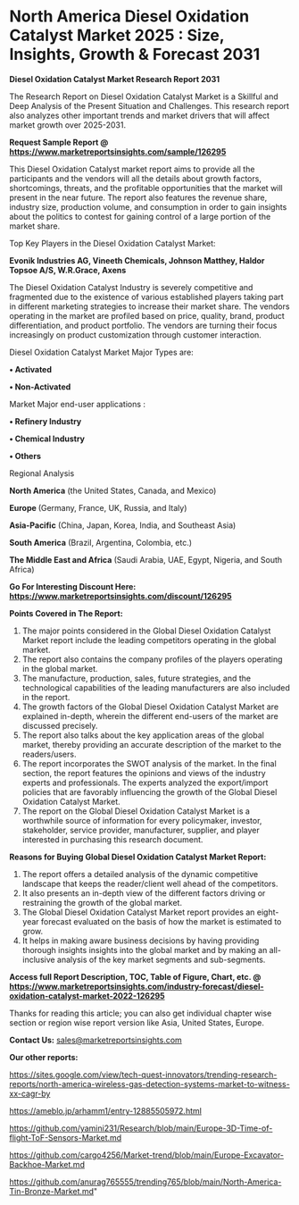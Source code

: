 # North America Diesel Oxidation Catalyst Market 2025 : Size, Insights, Growth & Forecast 2031

<strong>Diesel Oxidation Catalyst Market Research Report 2031</strong>

The Research Report on Diesel Oxidation Catalyst Market is a Skillful and Deep Analysis of the Present Situation and Challenges. This research report also analyzes other important trends and market drivers that will affect market growth over 2025-2031.

<strong>Request Sample Report @ <a href=https://www.marketreportsinsights.com/sample/126295>https://www.marketreportsinsights.com/sample/126295</a></strong>

This Diesel Oxidation Catalyst market report aims to provide all the participants and the vendors will all the details about growth factors, shortcomings, threats, and the profitable opportunities that the market will present in the near future. The report also features the revenue share, industry size, production volume, and consumption in order to gain insights about the politics to contest for gaining control of a large portion of the market share.

Top Key Players in the Diesel Oxidation Catalyst Market:

<strong>Evonik Industries AG, Vineeth Chemicals, Johnson Matthey, Haldor Topsoe A/S, W.R.Grace, Axens</strong>

The Diesel Oxidation Catalyst Industry is severely competitive and fragmented due to the existence of various established players taking part in different marketing strategies to increase their market share. The vendors operating in the market are profiled based on price, quality, brand, product differentiation, and product portfolio. The vendors are turning their focus increasingly on product customization through customer interaction.

Diesel Oxidation Catalyst Market Major Types are:

<strong>• Activated

• Non-Activated</strong>

Market Major end-user applications :

<strong>• Refinery Industry

• Chemical Industry

• Others</strong>

Regional Analysis

</u><strong><b>North America</b></strong> (the United States, Canada, and Mexico)

<strong><b>Europe </b></strong>(Germany, France, UK, Russia, and Italy)

<strong><b>Asia-Pacific</b></strong> (China, Japan, Korea, India, and Southeast Asia)

<strong><b>South America</b></strong> (Brazil, Argentina, Colombia, etc.)

<strong><b>The Middle East and Africa</b></strong> (Saudi Arabia, UAE, Egypt, Nigeria, and South Africa)

<strong>Go For Interesting Discount Here: <a href=https://www.marketreportsinsights.com/discount/126295>https://www.marketreportsinsights.com/discount/126295</a></strong>

<strong>Points Covered in The Report:</strong>
<ol>
  <li>The major points considered in the Global Diesel Oxidation Catalyst Market report include the leading competitors operating in the global market.</li>
  <li>The report also contains the company profiles of the players operating in the global market.</li>
  <li>The manufacture, production, sales, future strategies, and the technological capabilities of the leading manufacturers are also included in the report.</li>
  <li>The growth factors of the Global Diesel Oxidation Catalyst Market are explained in-depth, wherein the different end-users of the market are discussed precisely.</li>
  <li>The report also talks about the key application areas of the global market, thereby providing an accurate description of the market to the readers/users.</li>
  <li>The report incorporates the SWOT analysis of the market. In the final section, the report features the opinions and views of the industry experts and professionals. The experts analyzed the export/import policies that are favorably influencing the growth of the Global Diesel Oxidation Catalyst Market.</li>
  <li>The report on the Global Diesel Oxidation Catalyst Market is a worthwhile source of information for every policymaker, investor, stakeholder, service provider, manufacturer, supplier, and player interested in purchasing this research document.</li>
</ol>
<strong>Reasons for Buying Global Diesel Oxidation Catalyst Market Report:</strong>

<ol>
  <li>The report offers a detailed analysis of the dynamic competitive landscape that keeps the reader/client well ahead of the competitors.</li>
  <li>It also presents an in-depth view of the different factors driving or restraining the growth of the global market.</li>
  <li>The Global Diesel Oxidation Catalyst Market report provides an eight-year forecast evaluated on the basis of how the market is estimated to grow.</li>
  <li>It helps in making aware business decisions by having providing thorough insights insights into the global market and by making an all-inclusive analysis of the key market segments and sub-segments.</li>
</ol>
<strong>Access full Report Description, TOC, Table of Figure, Chart, etc. @ <a href=https://www.marketreportsinsights.com/industry-forecast/diesel-oxidation-catalyst-market-2022-126295>https://www.marketreportsinsights.com/industry-forecast/diesel-oxidation-catalyst-market-2022-126295</a></strong>


Thanks for reading this article; you can also get individual chapter wise section or region wise report version like Asia, United States, Europe.

<strong>Contact Us:</strong>
sales@marketreportsinsights.com

<strong>Our other reports:</strong>

<a href=https://sites.google.com/view/tech-quest-innovators/trending-research-reports/north-america-wireless-gas-detection-systems-market-to-witness-xx-cagr-by>https://sites.google.com/view/tech-quest-innovators/trending-research-reports/north-america-wireless-gas-detection-systems-market-to-witness-xx-cagr-by</a>

<a href=https://ameblo.jp/arhamm1/entry-12885505972.html>https://ameblo.jp/arhamm1/entry-12885505972.html</a>

<a href=https://github.com/yamini231/Research/blob/main/Europe-3D-Time-of-flight-ToF-Sensors-Market.md>https://github.com/yamini231/Research/blob/main/Europe-3D-Time-of-flight-ToF-Sensors-Market.md</a>

<a href=https://github.com/cargo4256/Market-trend/blob/main/Europe-Excavator-Backhoe-Market.md>https://github.com/cargo4256/Market-trend/blob/main/Europe-Excavator-Backhoe-Market.md</a>

<a href=https://github.com/anurag765555/trending765/blob/main/North-America-Tin-Bronze-Market.md>https://github.com/anurag765555/trending765/blob/main/North-America-Tin-Bronze-Market.md</a>"
